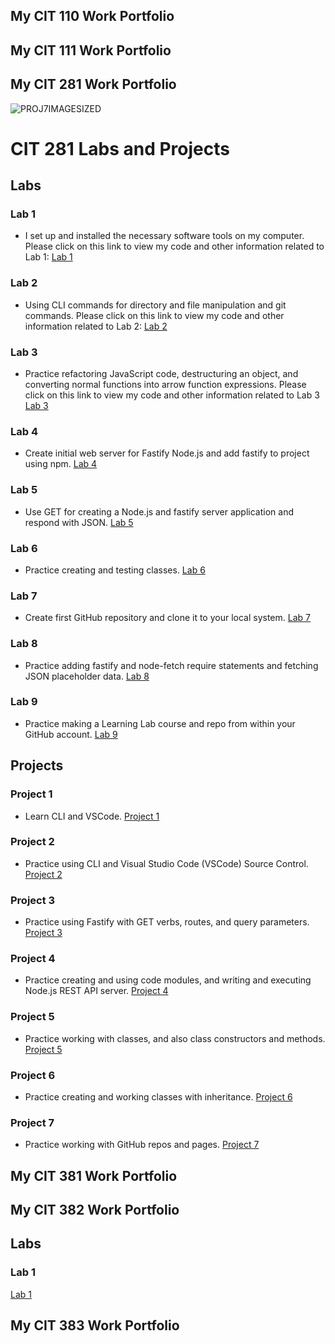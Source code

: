 ## My CIT 110 Work Portfolio

## My CIT 111 Work Portfolio

## My CIT 281 Work Portfolio
![PROJ7IMAGESIZED](https://user-images.githubusercontent.com/82883879/172034490-a5d9f870-c8a1-4946-85cd-3bd5f5b87bac.JPG)


# CIT 281 Labs and Projects

## Labs
### Lab 1
- I set up and installed the necessary software tools on my computer. Please click on this link to view my code and other information related to Lab 1: [Lab 1](https://sujalachittor.github.io/cit281-lab1/)
### Lab 2
- Using CLI commands for directory and file manipulation and git commands. Please click on this link to view my code and other information related to Lab 2: [Lab 2](https://sujalachittor.github.io/cit281-lab2/)
### Lab 3
-  Practice refactoring JavaScript code, destructuring an object, and converting normal functions into arrow function expressions.
Please click on this link to view my code and other information related to Lab 3 [Lab 3](https://sujalachittor.github.io/cit281-lab3/)
### Lab 4
- Create initial web server for Fastify Node.js and add fastify to project using npm. [Lab 4](https://sujalachittor.github.io/cit281-lab4/)
### Lab 5
- Use GET for creating a Node.js and fastify server application and respond with JSON. [Lab 5](https://sujalachittor.github.io/cit281-lab5/)
### Lab 6
- Practice creating and testing classes. [Lab 6](https://sujalachittor.github.io/cit281-lab6/)
### Lab 7
- Create first GitHub repository and clone it to your local system. [Lab 7](https://sujalachittor.github.io/cit281-lab7/)
### Lab 8
- Practice adding fastify and node-fetch require statements and fetching JSON placeholder data. [Lab 8](https://sujalachittor.github.io/cit281-lab8/)
### Lab 9
- Practice making a Learning Lab course and repo from within your GitHub account. [Lab 9](https://sujalachittor.github.io/cit281-lab9/)

## Projects
### Project 1
- Learn CLI and VSCode. [Project 1](https://sujalachittor.github.io/cit281-p1/)
### Project 2
- Practice using CLI and Visual Studio Code (VSCode) Source Control. [Project 2](https://sujalachittor.github.io/cit281-p2/)
### Project 3
- Practice using Fastify with GET verbs, routes, and query parameters. [Project 3](https://sujalachittor.github.io/cit281-p3/)
### Project 4
- Practice creating and using code modules, and writing and executing Node.js REST API server. [Project 4](https://sujalachittor.github.io/cit281-p4/)
### Project 5
- Practice working with classes, and also class constructors and methods. [Project 5](https://sujalachittor.github.io/cit281-p5/)
### Project 6
- Practice creating and working classes with inheritance. [Project 6](https://sujalachittor.github.io/cit281-p6/)
### Project 7
- Practice working with GitHub repos and pages. [Project 7](https://sujalachittor.github.io/cit281-p7/)


## My CIT 381 Work Portfolio

## My CIT 382 Work Portfolio

## Labs
### Lab 1
[Lab 1](https://github.com/sujalachittor/cit382-lab1/)



## My CIT 383 Work Portfolio

  


